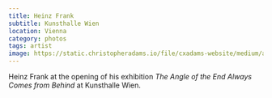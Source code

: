 ```yaml
---
title: Heinz Frank
subtitle: Kunsthalle Wien
location: Vienna
category: photos
tags: artist
image: https://static.christopheradams.io/file/cxadams-website/medium/albums/2019/20190219-1912_Vienna_Kunsthalle/20190219-1912_Vienna_Kunsthalle_L1000927-0.jpg
---
```


Heinz Frank at the opening of his exhibition *The Angle of the End
Always Comes from Behind* at Kunsthalle Wien.
